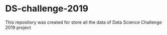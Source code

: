 # DS-challenge-2019
This repository was created for store all the data of Data Science Challenge 2019 project
